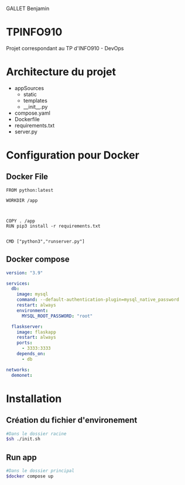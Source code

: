 GALLET Benjamin

# TPINFO910
Projet correspondant au TP d'INFO910 - DevOps

# Architecture du projet

- appSources
    - static
    - templates
    - \_\_init\_\_.py
- compose.yaml
- Dockerfile
- requirements.txt
- server.py 

# Configuration pour Docker

## Docker File
```docker
FROM python:latest

WORKDIR /app



COPY . /app
RUN pip3 install -r requirements.txt


CMD ["python3","runserver.py"]
```

## Docker compose
```yaml
version: "3.9"

services:
  db:
    image: mysql
    command: --default-authentication-plugin=mysql_native_password
    restart: always
    environment:
      MYSQL_ROOT_PASSWORD: "root"

  flaskserver:
    image: flaskapp
    restart: always
    ports:
      - 3333:3333
    depends_on:
      - db

networks:
  demonet:

```

# Installation

## Création du fichier d'environement
```bash
#Dans le dossier racine
$sh ./init.sh
```

## Run app
```bash
#Dans le dossier principal
$docker compose up
```